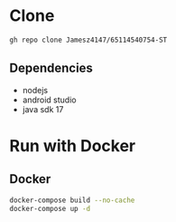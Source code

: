 # Clone

```bash
gh repo clone Jamesz4147/65114540754-ST
```
## Dependencies
- nodejs
- android studio
- java sdk 17

# Run with Docker

## Docker
```bash
docker-compose build --no-cache
docker-compose up -d
```
